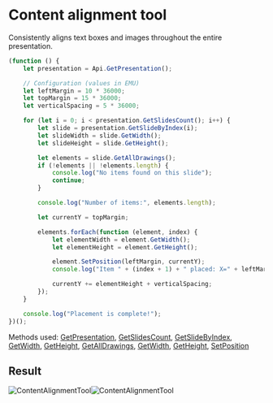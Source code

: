 # Content alignment tool

Consistently aligns text boxes and images throughout the entire presentation.

<!-- This code snippet is shown in the screenshot. -->

<!-- eslint-skip -->

```ts
(function () {
    let presentation = Api.GetPresentation();

    // Configuration (values in EMU)
    let leftMargin = 10 * 36000;
    let topMargin = 15 * 36000;
    let verticalSpacing = 5 * 36000;

    for (let i = 0; i < presentation.GetSlidesCount(); i++) {
        let slide = presentation.GetSlideByIndex(i);
        let slideWidth = slide.GetWidth();
        let slideHeight = slide.GetHeight();

        let elements = slide.GetAllDrawings();
        if (!elements || !elements.length) {
            console.log("No items found on this slide");
            continue;
        }

        console.log("Number of items:", elements.length);

        let currentY = topMargin;

        elements.forEach(function (element, index) {
            let elementWidth = element.GetWidth();
            let elementHeight = element.GetHeight();

            element.SetPosition(leftMargin, currentY);
            console.log("Item " + (index + 1) + " placed: X=" + leftMargin + ", Y=" + currentY);

            currentY += elementHeight + verticalSpacing;
        });
    }

    console.log("Placement is complete!");
})();
```

Methods used: [GetPresentation](/docs/office-api/usage-api/presentation-api/Api/Methods/GetPresentation.md), [GetSlidesCount](/docs/office-api/usage-api/presentation-api/ApiPresentation/Methods/GetSlidesCount.md), [GetSlideByIndex](/docs/office-api/usage-api/presentation-api/ApiPresentation/Methods/GetSlideByIndex.md), [GetWidth](/docs/office-api/usage-api/presentation-api/ApiDrawing/Methods/GetWidth.md), [GetHeight](/docs/office-api/usage-api/presentation-api/ApiDrawing/Methods/GetHeight.md), [GetAllDrawings](/docs/office-api/usage-api/presentation-api/ApiSlide/Methods/GetAllDrawings.md), [GetWidth](/docs/office-api/usage-api/presentation-api/ApiSlide/Methods/GetWidth.md), [GetHeight](/docs/office-api/usage-api/presentation-api/ApiSlide/Methods/GetHeight.md), [SetPosition](/docs/office-api/usage-api/presentation-api/ApiDrawing/Methods/SetPosition.md)

## Result

<!-- imgpath -->

![ContentAlignmentTool](/assets/images/plugins/content-alignment-tool.png#gh-light-mode-only)![ContentAlignmentTool](/assets/images/plugins/content-alignment-tool.dark.png#gh-dark-mode-only)
